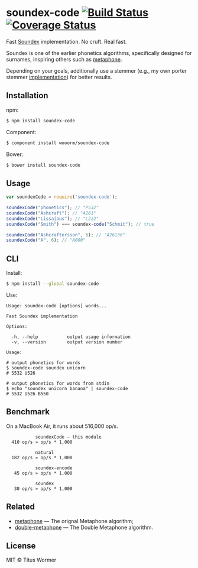 # soundex-code [![Build Status](https://img.shields.io/travis/wooorm/soundex-code.svg?style=flat)](https://travis-ci.org/wooorm/soundex-code) [![Coverage Status](https://img.shields.io/coveralls/wooorm/soundex-code.svg?style=flat)](https://coveralls.io/r/wooorm/soundex-code?branch=master)

Fast [Soundex](http://en.wikipedia.org/wiki/Soundex) implementation. No cruft. Real fast.

Soundex is one of the earlier phonetics algorithms, specifically designed for surnames, inspiring others such as [metaphone](https://github.com/wooorm/metaphone).

Depending on your goals, additionally use a stemmer (e.g., my own porter stemmer [implementation](https://github.com/wooorm/stemmer)) for better results.

## Installation

npm:
```bash
$ npm install soundex-code
```

Component:
```bash
$ component install wooorm/soundex-code
```

Bower:
```bash
$ bower install soundex-code
```

## Usage

```js
var soundexCode = require('soundex-code');

soundexCode("phonetics"); // "P532"
soundexCode("Ashcraft"); // "A261"
soundexCode("Lissajous"); // "L222"
soundexCode("Smith") === soundex-code("Schmit"); // true

soundexCode("Ashcraftersson", 6); // "A26136"
soundexCode("A", 6); // "A000"
```

## CLI

Install:
```bash
$ npm install --global soundex-code
```

Use:
```
Usage: soundex-code [options] words...

Fast Soundex implementation

Options:

  -h, --help           output usage information
  -v, --version        output version number

Usage:

# output phonetics for words
$ soundex-code soundex unicorn
# S532 U526

# output phonetics for words from stdin
$ echo "soundex unicorn banana" | soundex-code
# S532 U526 B550
```

## Benchmark

On a MacBook Air, it runs about 516,000 op/s.

```
           soundexCode — this module
  410 op/s » op/s * 1,000

           natural
  182 op/s » op/s * 1,000

           soundex-encode
   45 op/s » op/s * 1,000

           soundex
   30 op/s » op/s * 1,000
```

## Related

- [metaphone](https://github.com/wooorm/metaphone) — The orignal Metaphone algorithm;
- [double-metaphone](https://github.com/wooorm/metaphone) — The Double Metaphone algorithm.

## License

MIT © Titus Wormer
